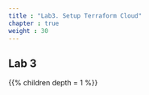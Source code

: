 ```yaml
---
title : "Lab3. Setup Terraform Cloud"
chapter : true
weight : 30
---
```



## Lab 3

{{% children depth = 1 %}}